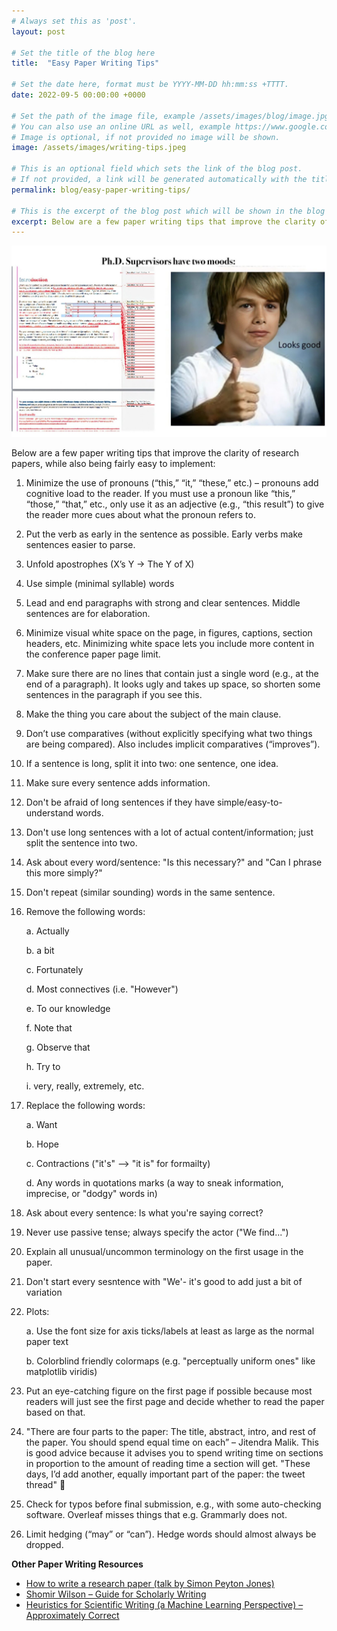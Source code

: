 ```yaml
---
# Always set this as 'post'.
layout: post

# Set the title of the blog here
title:  "Easy Paper Writing Tips"

# Set the date here, format must be YYYY-MM-DD hh:mm:ss +TTTT.
date: 2022-09-5 00:00:00 +0000

# Set the path of the image file, example /assets/images/blog/image.jpg
# You can also use an online URL as well, example https://www.google.com/image.jpg
# Image is optional, if not provided no image will be shown.
image: /assets/images/writing-tips.jpeg

# This is an optional field which sets the link of the blog post.
# If not provided, a link will be generated automatically with the title of the blog post.
permalink: blog/easy-paper-writing-tips/

# This is the excerpt of the blog post which will be shown in the blog listing page.
excerpt: Below are a few paper writing tips that improve the clarity of research papers, while also being fairly easy to implement
---
```


<!-- Add the blog post here in markdown -->

![Easy Paper Writing Tips](/assets/images/writing-tips.jpeg)

Below are a few paper writing tips that improve the clarity of research papers, while also being fairly easy to implement:

1. Minimize the use of pronouns (“this,” “it,” “these,” etc.) – pronouns add cognitive load to the reader. If you must use a pronoun like “this,” “those,” “that,” etc., only use it as an adjective (e.g., “this result”) to give the reader more cues about what the pronoun refers to.
2. Put the verb as early in the sentence as possible. Early verbs make sentences easier to parse.
3. Unfold apostrophes (X’s Y -> The Y of X)
4. Use simple (minimal syllable) words
5. Lead and end paragraphs with strong and clear sentences. Middle sentences are for elaboration.
6. Minimize visual white space on the page, in figures, captions, section headers, etc. Minimizing white space lets you include more content in the conference paper page limit.
7. Make sure there are no lines that contain just a single word (e.g., at the end of a paragraph). It looks ugly and takes up space, so shorten some sentences in the paragraph if you see this.
8. Make the thing you care about the subject of the main clause.
9. Don’t use comparatives (without explicitly specifying what two things are being compared). Also includes implicit comparatives (“improves”).
10. If a sentence is long, split it into two: one sentence, one idea.
11. Make sure every sentence adds information.
12. Don't be afraid of long sentences if they have simple/easy-to-understand words.
13. Don't use long sentences with a lot of actual content/information; just split the sentence into two. 
14. Ask about every word/sentence: "Is this necessary?" and "Can I phrase this more simply?"
15. Don't repeat (similar sounding) words in the same sentence. 
16. Remove the following words:

    a. Actually
    
    b. a bit
    
    c. Fortunately
    
    d. Most connectives (i.e. "However")
    
    e. To our knowledge
    
    f. Note that
    
    g. Observe that
    
    h. Try to
    
    i. very, really, extremely, etc.
    
17. Replace the following words:

    a. Want
    
    b. Hope
    
    c. Contractions ("it's" --> "it is" for formailty)
    
    d. Any words in quotations marks (a way to sneak information, imprecise, or "dodgy" words in)

18. Ask about every sentence: Is what you're saying correct?
19. Never use passive tense; always specify the actor ("We find...")
20. Explain all unusual/uncommon terminology on the first usage in the paper.
21. Don't start every sesntence with "We'- it's good to add just a bit of variation
22. Plots:
    
    a. Use the font size for axis ticks/labels at least as large as the normal paper text
    
    b. Colorblind friendly colormaps (e.g. "perceptually uniform ones" like matplotlib viridis)
    
23. Put an eye-catching figure on the first page if possible because most readers will just see the first page and decide whether to read the paper based on that.
24. "There are four parts to the paper: The title, abstract, intro, and rest of the paper. You should spend equal time on each” – Jitendra Malik. This is good advice because it advises you to spend writing time on sections in proportion to the amount of reading time a section will get. "These days, I’d add another, equally important part of the paper: the tweet thread" 🙂
25. Check for typos before final submission, e.g., with some auto-checking software. Overleaf misses things that e.g. Grammarly does not.
26. Limit hedging (“may” or “can”). Hedge words should almost always be dropped.

**Other Paper Writing Resources**

- [How to write a research paper (talk by Simon Peyton Jones)](https://www.youtube.com/watch?v=uuoZ3becbXU)
- [Shomir Wilson – Guide for Scholarly Writing](https://shomir.net/scholarly_writing.html)
- [Heuristics for Scientific Writing (a Machine Learning Perspective) – Approximately Correct](http://approximatelycorrect.com/2018/01/29/heuristics-technical-scientific-writing-machine-learning-perspective/)
